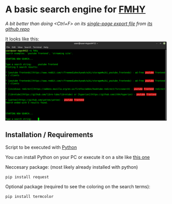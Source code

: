 # A basic search engine for [FMHY](https://fmhy.tk/)
*A bit better than doing <Ctrl+F> on its [single-page export file](https://raw.githubusercontent.com/nbats/FMHYedit/main/single-page) from [its github repo](https://github.com/nbats/FMHYedit)*

It looks like this:
![](fmhy-search.py-example-screenshot.png)

## Installation / Requirements
Script to be executed with [Python](https://www.python.org/)

You can install Python on your PC or execute it on a site like [this one](https://www.programiz.com/python-programming/online-compiler/)

Neccesary package: (most likely already installed with python)
```
pip install request
```
Optional package (required to see the coloring on the search terms):
```
pip install termcolor
```
